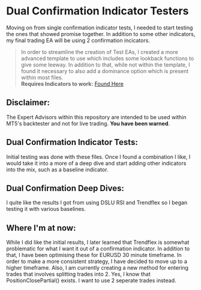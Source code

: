 # Dual Confirmation Indicator Testers  
Moving on from single confirmation indicator tests, I needed to start testing the ones that showed promise together. In addition to some other indicators, my final trading EA will be using 2 confirmation incicators.  
> In order to streamline the creation of Test EAs, I created a more advanced template to use which includes some lookback functions to give some leeway. In addition to that, while not within the template, I found it necessary to also add a dominance option which is present within most files.  
**Requires Indicators to work:** [Found Here](https://github.com/MarkiusFlavious/Single-Indicator-Tests-for-MT5)  
## Disclaimer:  
The Expert Advisors within this repository are intended to be used within MT5's backtester and not for live trading. **You have been warned**.  
## Dual Confirmation Indicator Tests:  
Initial testing was done with these files. Once I found a combination I like, I would take it into a more of a deep dive and start adding other indicators into the mix, such as a baseline indicator.  
## Dual Confirmation Deep Dives:  
I quite like the results I got from using DSLU RSI and Trendflex so I began testing it with various baselines.  
## Where I'm at now:  
While I did like the initial results, I later learned that Trendflex is somewhat problematic for what I want it out of a confirmation indicator. In addition to that, I have been optimising these for EURUSD 30 minute timeframe. In order to make a more consistent strategy, I have decided to move up to a higher timeframe. Also, I am currently creating a new method for entering trades that involves splitting trades into 2. Yes, I know that PositionClosePartial() exists. I want to use 2 seperate trades instead.